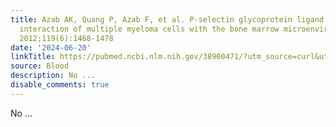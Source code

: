 ```yaml
---
title: Azab AK, Quang P, Azab F, et al. P-selectin glycoprotein ligand regulates the
  interaction of multiple myeloma cells with the bone marrow microenvironment. Blood.
  2012;119(6):1468-1478
date: '2024-06-20'
linkTitle: https://pubmed.ncbi.nlm.nih.gov/38900471/?utm_source=curl&utm_medium=rss&utm_campaign=journals&utm_content=7603509&fc=None&ff=20240620182039&v=2.18.0.post9+e462414
source: Blood
description: No ...
disable_comments: true
---
```

No ...